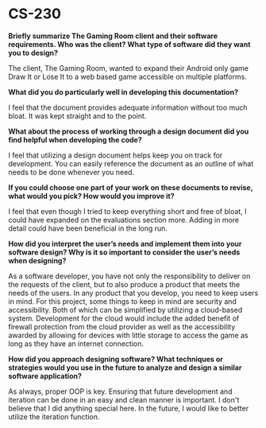 # CS-230

**Briefly summarize The Gaming Room client and their software requirements. Who was the client? What type of software did they want you to design?**

The client, The Gaming Room, wanted to expand their Android only game Draw It or Lose It to a web based game accessible on multiple platforms. 

**What did you do particularly well in developing this documentation?**

I feel that the document provides adequate information without too much bloat. It was kept straight and to the point. 

**What about the process of working through a design document did you find helpful when developing the code?**

I feel that utilizing a design document helps keep you on track for development. You can easily reference the document as an outline of what needs to be done whenever you need. 

**If you could choose one part of your work on these documents to revise, what would you pick? How would you improve it?**

I feel that even though I tried to keep everything short and free of bloat, I could have expanded on the evaluations section more. Adding in more detail could have been beneficial in the long run. 

**How did you interpret the user’s needs and implement them into your software design? Why is it so important to consider the user’s needs when designing?**

As a software developer, you have not only the responsibility to deliver on the requests of the client, but to also produce a product that meets the needs of the users. In any product that you develop, you need to keep users in mind.
For this project, some things to keep in mind are security and accessibility. Both of which can be simplified by utilizing a cloud-based system. Development for the cloud would include the added benefit of firewall protection from the cloud provider
as well as the accessibility awarded by allowing for devices with little storage to access the game as long as they have an internet connection. 

**How did you approach designing software? What techniques or strategies would you use in the future to analyze and design a similar software application?**

As always, proper OOP is key. Ensuring that future development and iteration can be done in an easy and clean manner is important. I don't believe that I did anything special here. In the future, I would like to better utilize the iteration function. 
